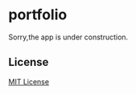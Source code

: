 # portfolio
Sorry,the app is under construction.
## License
[MIT License](https://opensource.org/licenses/MIT)